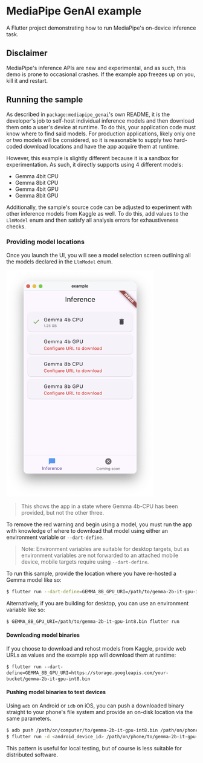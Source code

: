 # MediaPipe GenAI example

A Flutter project demonstrating how to run MediaPipe's on-device inference task.

## Disclaimer

MediaPipe's inference APIs are new and experimental, and as such, this demo is prone
to occasional crashes. If the example app freezes up on you, kill it and restart.

## Running the sample

As described in `package:mediapipe_genai`'s own README, it is the developer's job
to self-host individual inference models and then download them onto a user's
device at runtime. To do this, your application code must know where to find said
models. For production applications, likely only one or two models will be
considered, so it is reasonable to supply two hard-coded download locations and
have the app acquire them at runtime.

However, this example is slightly different because it is a sandbox for experimentation.
As such, it directly supports using 4 different models:

* Gemma 4bit CPU
* Gemma 8bit CPU
* Gemma 4bit GPU
* Gemma 8bit GPU

Additionally, the sample's source code can be adjusted to experiment with other
inference models from Kaggle as well. To do this, add values to the `LlmModel`
enum and then satisfy all analysis errors for exhaustiveness checks.

### Providing model locations

Once you launch the UI, you will see a model selection screen outlining all the
models declared in the `LlmModel` enum.

<img height="600" src="https://raw.githubusercontent.com/google/flutter-mediapipe/main/assets/empty-models.png" />

> This shows the app in a state where Gemma 4b-CPU has been provided, but not
> the other three.

To remove the red warning and begin using a model, you must run the app with
knowledge of where to download that model using either an environment variable
or `--dart-define`.

> Note: Environment variables are suitable for desktop targets, but as environment
> variables are not forwarded to an attached mobile device, mobile targets require
> using `--dart-define`.

To run this sample, provide the location where you have re-hosted a Gemma model
like so:

```sh
$ flutter run --dart-define=GEMMA_8B_GPU_URI=/path/to/gemma-2b-it-gpu-int8.bin
```

Alternatively, if you are building for desktop, you can use an environment variable
like so:

```sh
$ GEMMA_8B_GPU_URI=/path/to/gemma-2b-it-gpu-int8.bin flutter run
```

#### Downloading model binaries

If you choose to download and rehost models from Kaggle, provide web URLs as values
and the example app will download them at runtime:

```
$ flutter run --dart-define=GEMMA_8B_GPU_URI=https://storage.googleapis.com/your-bucket/gemma-2b-it-gpu-int8.bin
```

#### Pushing model binaries to test devices

Using `adb` on Android or `idb` on iOS, you can push a downloaded binary straight
to your phone's file system and provide an on-disk location via the same parameters.

```sh
$ adb push /path/on/computer/to/gemma-2b-it-gpu-int8.bin /path/on/phone/to/gemma-2b-it-gpu-int8.bin
$ flutter run -d <android_device_id> /path/on/phone/to/gemma-2b-it-gpu-int8.bin
```

This pattern is useful for local testing, but of course is less suitable for
distributed software.